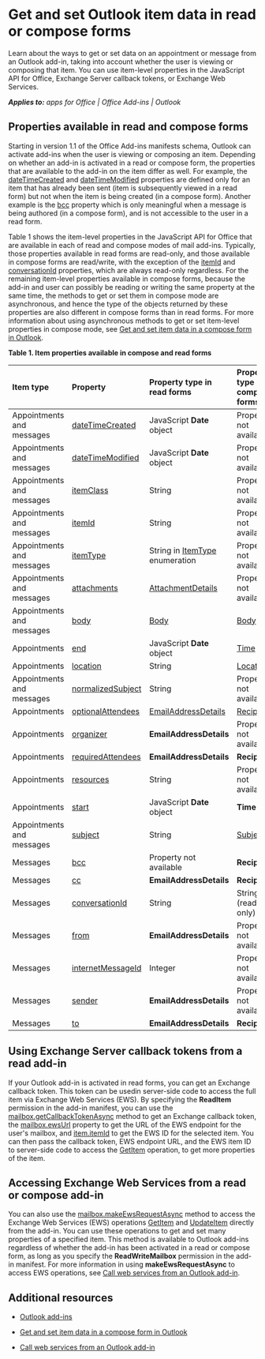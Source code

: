 
# Get and set Outlook item data in read or compose forms
Learn about the ways to get or set data on an appointment or message from an Outlook add-in, taking into account whether the user is viewing or composing that item. You can use item-level properties in the JavaScript API for Office, Exchange Server callback tokens, or Exchange Web Services.

 _**Applies to:** apps for Office | Office Add-ins | Outlook_


## Properties available in read and compose forms


Starting in version 1.1 of the Office Add-ins manifests schema, Outlook can activate add-ins when the user is viewing or composing an item. Depending on whether an add-in is activated in a read or compose form, the properties that are available to the add-in on the item differ as well. For example, the [dateTimeCreated](http://dev.outlook.com/reference/add-ins/Office.context.mailbox.item.html%28Office.15%29.md) and [dateTimeModified](http://dev.outlook.com/reference/add-ins/Office.context.mailbox.item.html%28Office.15%29.md) properties are defined only for an item that has already been sent (item is subsequently viewed in a read form) but not when the item is being created (in a compose form). Another example is the [bcc](http://dev.outlook.com/reference/add-ins/Office.context.mailbox.item.html%28Office.15%29.md) property which is only meaningful when a message is being authored (in a compose form), and is not accessible to the user in a read form.

Table 1 shows the item-level properties in the JavaScript API for Office that are available in each of read and compose modes of mail add-ins. Typically, those properties available in read forms are read-only, and those available in compose forms are read/write, with the exception of the [itemId](http://dev.outlook.com/reference/add-ins/Office.context.mailbox.item.html%28Office.15%29.md) and [conversationId](http://dev.outlook.com/reference/add-ins/Office.context.mailbox.item.html%28Office.15%29.md) properties, which are always read-only regardless. For the remaining item-level properties available in compose forms, because the add-in and user can possibly be reading or writing the same property at the same time, the methods to get or set them in compose mode are asynchronous, and hence the type of the objects returned by these properties are also different in compose forms than in read forms. For more information about using asynchronous methods to get or set item-level properties in compose mode, see [Get and set item data in a compose form in Outlook](../outlook/compose/get-and-set-item-data-in-a-compose-form.md).


**Table 1. Item properties available in compose and read forms**


|**Item type**|**Property**|**Property type in read forms**|**Property type in compose forms**|
|:-----|:-----|:-----|:-----|
|Appointments and messages|[dateTimeCreated](http://dev.outlook.com/reference/add-ins/Office.context.mailbox.item.html%28Office.15%29.md)|JavaScript  **Date** object|Property not available|
|Appointments and messages|[dateTimeModified](http://dev.outlook.com/reference/add-ins/Office.context.mailbox.item.html%28Office.15%29.md)|JavaScript  **Date** object|Property not available|
|Appointments and messages|[itemClass](http://dev.outlook.com/reference/add-ins/Office.context.mailbox.item.html%28Office.15%29.md)|String|Property not available|
|Appointments and messages|[itemId](http://dev.outlook.com/reference/add-ins/Office.context.mailbox.item.html%28Office.15%29.md)|String|Property not available|
|Appointments and messages|[itemType](http://dev.outlook.com/reference/add-ins/Office.context.mailbox.item.html%28Office.15%29.md)|String in [ItemType](http://dev.outlook.com/reference/add-ins/Office.MailboxEnums.html%28Office.15%29.md) enumeration|Property not available|
|Appointments and messages|[attachments](http://dev.outlook.com/reference/add-ins/Office.context.mailbox.item.html%28Office.15%29.md)|[AttachmentDetails](http://dev.outlook.com/reference/add-ins/simple-types.html%28Office.15%29.md)|Property not available|
|Appointments and messages|[body](http://dev.outlook.com/reference/add-ins/Office.context.mailbox.item.html%28Office.15%29.md)|[Body](http://dev.outlook.com/reference/add-ins/Body.html%28Office.15%29.md)|[Body](http://dev.outlook.com/reference/add-ins/Body.html%28Office.15%29.md)|
|Appointments|[end](http://dev.outlook.com/reference/add-ins/Office.context.mailbox.item.html%28Office.15%29.md)|JavaScript  **Date** object|[Time](http://dev.outlook.com/reference/add-ins/Time.html%28Office.15%29.md)|
|Appointments|[location](http://dev.outlook.com/reference/add-ins/Office.context.mailbox.item.html%28Office.15%29.md)|String|[Location](http://dev.outlook.com/reference/add-ins/Location.html%28Office.15%29.md)|
|Appointments and messages|[normalizedSubject](http://dev.outlook.com/reference/add-ins/Office.context.mailbox.item.html%28Office.15%29.md)|String|Property not available|
|Appointments|[optionalAttendees](http://dev.outlook.com/reference/add-ins/Office.context.mailbox.item.html%28Office.15%29.md)|[EmailAddressDetails](http://dev.outlook.com/reference/add-ins/simple-types.html%28Office.15%29.md)|[Recipients](http://dev.outlook.com/reference/add-ins/Recipients.html%28Office.15%29.md)|
|Appointments|[organizer](http://dev.outlook.com/reference/add-ins/Office.context.mailbox.item.html%28Office.15%29.md)|**EmailAddressDetails**|Property not available|
|Appointments|[requiredAttendees](http://dev.outlook.com/reference/add-ins/Office.context.mailbox.item.html%28Office.15%29.md)|**EmailAddressDetails**|**Recipients**|
|Appointments|[resources](http://dev.outlook.com/reference/add-ins/Office.context.mailbox.item.html%28Office.15%29.md)|String|Property not available|
|Appointments|[start](http://dev.outlook.com/reference/add-ins/Office.context.mailbox.item.html%28Office.15%29.md)|JavaScript  **Date** object|**Time**|
|Appointments and messages|[subject](http://dev.outlook.com/reference/add-ins/Office.context.mailbox.item.html%28Office.15%29.md)|String|[Subject](http://dev.outlook.com/reference/add-ins/Subject.html%28Office.15%29.md)|
|Messages|[bcc](http://dev.outlook.com/reference/add-ins/Office.context.mailbox.item.html%28Office.15%29.md)|Property not available|**Recipients**|
|Messages|[cc](http://dev.outlook.com/reference/add-ins/Office.context.mailbox.item.html%28Office.15%29.md)|**EmailAddressDetails**|**Recipients**|
|Messages|[conversationId](http://dev.outlook.com/reference/add-ins/Office.context.mailbox.item.html%28Office.15%29.md)|String|String (read only)|
|Messages|[from](http://dev.outlook.com/reference/add-ins/Office.context.mailbox.item.html%28Office.15%29.md)|**EmailAddressDetails**|Property not available|
|Messages|[internetMessageId](http://dev.outlook.com/reference/add-ins/Office.context.mailbox.item.html%28Office.15%29.md)|Integer|Property not available|
|Messages|[sender](http://dev.outlook.com/reference/add-ins/Office.context.mailbox.item.html%28Office.15%29.md)|**EmailAddressDetails**|Property not available|
|Messages|[to](http://dev.outlook.com/reference/add-ins/Office.context.mailbox.item.html%28Office.15%29.md)|**EmailAddressDetails**|**Recipients**|

## Using Exchange Server callback tokens from a read add-in


If your Outlook add-in is activated in read forms, you can get an Exchange callback token. This token can be usedin server-side code to access the full item via Exchange Web Services (EWS). By specifying the  **ReadItem** permission in the add-in manifest, you can use the [mailbox.getCallbackTokenAsync](http://dev.outlook.com/reference/add-ins/Office.context.mailbox.html%28Office.15%29.md) method to get an Exchange callback token, the [mailbox.ewsUrl](http://dev.outlook.com/reference/add-ins/Office.context.mailbox.html%28Office.15%29.md) property to get the URL of the EWS endpoint for the user's mailbox, and [item.itemId](http://dev.outlook.com/reference/add-ins/Office.context.mailbox.item.html%28Office.15%29.md) to get the EWS ID for the selected item. You can then pass the callback token, EWS endpoint URL, and the EWS item ID to server-side code to access the [GetItem](http://msdn.microsoft.com/en-us/library/e3590b8b-c2a7-4dad-a014-6360197b68e4%28Office.15%29.aspx) operation, to get more properties of the item.


## Accessing Exchange Web Services from a read or compose add-in


You can also use the [mailbox.makeEwsRequestAsync](http://dev.outlook.com/reference/add-ins/Office.context.mailbox.html%28Office.15%29.md) method to access the Exchange Web Services (EWS) operations [GetItem](http://msdn.microsoft.com/en-us/library/e3590b8b-c2a7-4dad-a014-6360197b68e4%28Office.15%29.aspx) and [UpdateItem](http://msdn.microsoft.com/en-us/library/5d027523-e0bc-4da2-b60b-0cb9fc1fdfe4%28Office.15%29.aspx) directly from the add-in. You can use these operations to get and set many properties of a specified item. This method is available to Outlook add-ins regardless of whether the add-in has been activated in a read or compose form, as long as you specify the **ReadWriteMailbox** permission in the add-in manifest. For more information in using **makeEwsRequestAsync** to access EWS operations, see [Call web services from an Outlook add-in](../outlook/web-services.md).


## Additional resources



- [Outlook add-ins](../outlook/outlook-add-ins.md)
    
- [Get and set item data in a compose form in Outlook](../outlook/compose/get-and-set-item-data-in-a-compose-form.md)
    
- [Call web services from an Outlook add-in](../outlook/web-services.md)
    


